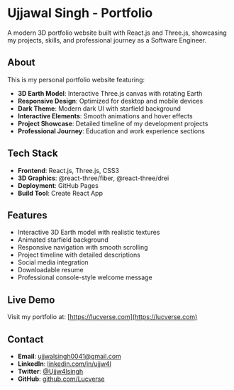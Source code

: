# Ujjawal Singh - Portfolio

A modern 3D portfolio website built with React.js and Three.js, showcasing my projects, skills, and professional journey as a Software Engineer.

## About

This is my personal portfolio website featuring:
- **3D Earth Model**: Interactive Three.js canvas with rotating Earth
- **Responsive Design**: Optimized for desktop and mobile devices
- **Dark Theme**: Modern dark UI with starfield background
- **Interactive Elements**: Smooth animations and hover effects
- **Project Showcase**: Detailed timeline of my development projects
- **Professional Journey**: Education and work experience sections

## Tech Stack

- **Frontend**: React.js, Three.js, CSS3
- **3D Graphics**: @react-three/fiber, @react-three/drei
- **Deployment**: GitHub Pages
- **Build Tool**: Create React App

## Features

- Interactive 3D Earth model with realistic textures
- Animated starfield background
- Responsive navigation with smooth scrolling
- Project timeline with detailed descriptions
- Social media integration
- Downloadable resume
- Professional console-style welcome message

## Live Demo

Visit my portfolio at: [https://lucverse.com](https://lucverse.com)


<!-- ## Project Structure

```
3js-portfolio/
├── public/           # Static assets, resume, textures
├── src/
│   ├── components/   # React components
│   │   ├── canvas/   # Three.js 3D components
│   │   ├── navbar/   # Navigation component
│   │   ├── timeline/ # Project timeline
│   │   └── ...       # Other UI components
│   ├── App.js        # Main application component
│   ├── App.css       # Global styles
│   └── data.json     # Portfolio content data
└── package.json      # Dependencies and scripts
``` -->

## Contact

- **Email**: [ujjwalsingh0041@gmail.com](mailto:ujjwalsingh0041@gmail.com)
- **LinkedIn**: [linkedin.com/in/ujjw4l](https://linkedin.com/in/ujjw4l)
- **Twitter**: [@Ujjw4lsingh](https://twitter.com/Ujjw4lsingh)
- **GitHub**: [github.com/Lucverse](https://github.com/Lucverse)